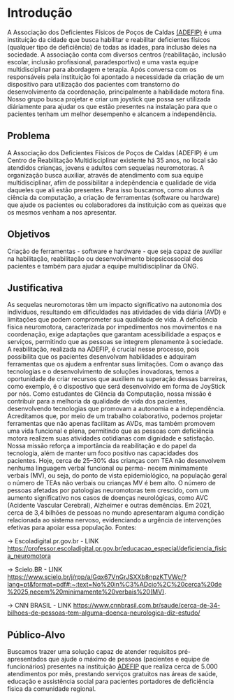 # Introdução

 A Associação dos Deficientes Físicos de Poços de Caldas [(ADEFIP)](https://www.instagram.com/adefip/) é uma instituição da cidade que busca habilitar e reabilitar deficientes físicos (qualquer tipo de deficiência) de todas as idades, para inclusão deles na sociedade. A associação conta com diversos centros (reabilitação, inclusão escolar, inclusão profissional, paradesportivo) e uma vasta equipe multidisciplinar para abordagem e terapia. 
 Após conversa com os responsáveis pela instituição foi apontado a necessidade da criação de um dispositivo para utilização dos pacientes com transtorno do desenvolvimento da coordenação, principalmente a habilidade motora fina.
  Nosso grupo busca projetar e criar um joystick que possa ser utilizada diáriamente para ajudar os que estão presentes na instalação para que o pacientes tenham um melhor desempenho e alcancem a independência.

## Problema

 A Associação dos Deficientes Físicos de Poços de Caldas (ADEFIP) é um Centro de Reabilitação Multidisciplinar existente há 35 anos, no local são atendidos crianças, jovens e adultos com sequelas neuromotoras. A organização busca auxiliar, através de atendimento com sua equipe multidisciplinar, afim de possibilitar a indepêndencia e qualidade de vida daqueles que ali estão presentes. 
  Para isso buscamos, como alunos da ciência da computação, a criação de ferramentas (software ou hardware) que ajude os pacientes ou colaboradores da instituição com as queixas que os mesmos venham a nos apresentar.

## Objetivos

Criação de ferramentas - software e hardware - que seja capaz de auxiliar na habilitação, reabilitação ou desenvolvimento biopsicossocial dos pacientes e também para ajudar a equipe multidisciplinar da ONG.
 

## Justificativa

As sequelas neuromotoras têm um impacto significativo na autonomia dos indivíduos, resultando em dificuldades nas atividades de vida diária (AVD) e limitações que podem comprometer sua qualidade de vida. A deficiência física neuromotora, caracterizada por impedimentos nos movimentos e na coordenação, exige adaptações que garantam acessibilidade a espaços e serviços, permitindo que as pessoas se integrem plenamente à sociedade.
A reabilitação, realizada na ADEFIP, é crucial nesse processo, pois possibilita que os pacientes desenvolvam habilidades e adquiram ferramentas que os ajudem a enfrentar suas limitações. Com o avanço das tecnologias e o desenvolvimento de soluções inovadoras, temos a oportunidade de criar recursos que auxiliem na superação dessas barreiras, como exemplo, é o dispostivo que será desenvolvido em forma de JoyStick por nós.
Como estudantes de Ciência da Computação, nossa missão é contribuir para a melhoria da qualidade de vida dos pacientes, desenvolvendo tecnologias que promovam a autonomia e a independência. Acreditamos que, por meio de um trabalho colaborativo, podemos projetar ferramentas que não apenas facilitam as AVDs, mas também promovem uma vida funcional e plena, permitindo que as pessoas com deficiência motora realizem suas atividades cotidianas com dignidade e satisfação. Nossa missão reforça a importância da reabilitação e do papel da tecnologia, além de manter um foco positivo nas capacidades dos pacientes.
Hoje, cerca de 25–30% das crianças com TEA não desenvolvem nenhuma linguagem verbal funcional ou perma- necem minimamente verbais (MV), ou seja, do ponto de vista epidemiológico, na população geral o número de TEAs não
verbais ou crianças MV é bem alto. O número de pessoas afetadas por patologias neuromotoras tem crescido, com um aumento significativo nos casos de doenças neurológicas, como AVC (Acidente Vascular Cerebral), Alzheimer e outras demências. Em 2021, cerca de 3,4 bilhões de pessoas no mundo apresentaram alguma condição relacionada ao sistema nervoso, evidenciando a urgência de intervenções efetivas para apoiar essa população.
Fontes:

-> Escoladigital.pr.gov.br - LINK https://professor.escoladigital.pr.gov.br/educacao_especial/deficiencia_fisica_neuromotora

-> Scielo.BR - LINK https://www.scielo.br/j/rpp/a/Gqx67VnGrJSXXb8npzKTVWc/?lang=pt&format=pdf#:~:text=No%20in%C3%ADcio%2C%20cerca%20de%2025,necem%20minimamente%20verbais%20(MV).

-> CNN BRASIL - LINK https://www.cnnbrasil.com.br/saude/cerca-de-34-bilhoes-de-pessoas-tem-alguma-doenca-neurologica-diz-estudo/


## Público-Alvo

 Buscamos trazer uma solução capaz de atender requisitos pré-apresentados que ajude o máximo de pessoas (pacientes e equipe de funcionários) presentes na instituição [ADEFIP](https://www.adefip.org.br/) que realiza cerca de 5.000 atendimentos por mês, prestando serviços gratuitos nas áreas de saúde, educação e assistência social para pacientes portadores de deficiência física da comunidade regional.
 

